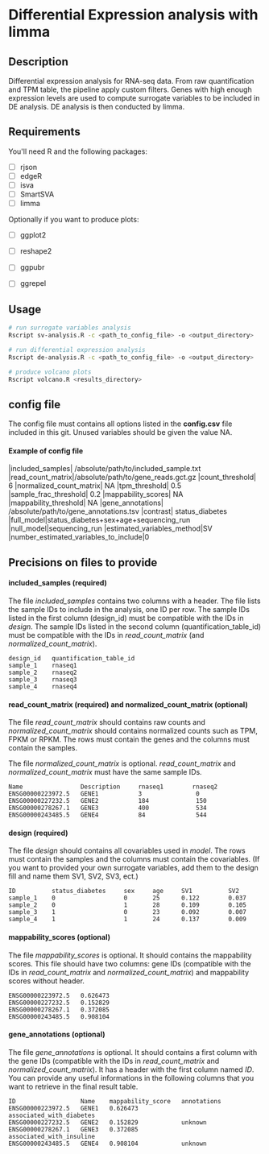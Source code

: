 # Differential Expression analysis with limma


## Description
Differential expression analysis for RNA-seq data. From raw quantification and TPM table, the pipeline apply custom filters. Genes with high enough expression levels are used to compute surrogate variables to be included in DE analysis. DE analysis is then conducted by limma. 


## Requirements
You'll need R and the following packages:
- [ ] rjson
- [ ] edgeR
- [ ] isva
- [ ] SmartSVA
- [ ] limma

Optionally if you want to produce plots:
- [ ] ggplot2
- [ ] reshape2
- [ ] ggpubr
- [ ] ggrepel


## Usage
```bash
# run surrogate variables analysis 
Rscript sv-analysis.R -c <path_to_config_file> -o <output_directory>

# run differential expression analysis 
Rscript de-analysis.R -c <path_to_config_file> -o <output_directory>

# produce volcano plots 
Rscript volcano.R <results_directory>
```



## config file

The config file must contains all options listed in the **config.csv** file included in this git. Unused variables should be given the value NA.   

#### Example of config file

 |included_samples|	/absolute/path/to/included_sample.txt
 |read_count_matrix|/absolute/path/to/gene_reads.gct.gz
 |count_threshold|	6
 |normalized_count_matrix|	NA
 |tpm_threshold|	0.5
 |sample_frac_threshold|	0.2
 |mappability_scores|	NA
 |mappability_threshold|	NA
 |gene_annotations|	/absolute/path/to/gene_annotations.tsv
 |contrast|	status_diabetes
 |full_model|status_diabetes+sex+age+sequencing_run
 |null_model|sequencing_run
 |estimated_variables_method|SV
 |number_estimated_variables_to_include|0

## Precisions on files to provide

#### included_samples (required)

The file *included_samples* contains two columns with a header. The file lists the sample IDs to include in the analysis, one ID per row. The sample IDs listed in the first column (design_id) must be compatible with the IDs in *design*. The sample IDs listed in the second column (quantification_table_id) must be compatible with the IDs in *read_count_matrix* (and *normalized_count_matrix*).

```
design_id   quantification_table_id
sample_1	rnaseq1
sample_2	rnaseq2
sample_3	rnaseq3
sample_4	rnaseq4
```

#### read_count_matrix (required) and normalized_count_matrix (optional)

The file *read_count_matrix* should contains raw counts and *normalized_count_matrix* should contains normalized counts such as TPM, FPKM or RPKM. 
The rows must contain the genes and the columns must contain the samples.

The file *normalized_count_matrix* is optional. *read_count_matrix* and *normalized_count_matrix* must have the same sample IDs.

```
Name                Description     rnaseq1        rnaseq2
ENSG00000223972.5   GENE1           3               0
ENSG00000227232.5   GENE2           184             150
ENSG00000278267.1   GENE3           400             534
ENSG00000243485.5   GENE4           84              544

```

#### design (required)

The file *design* should contains all covariables used in *model*. The rows must contain the samples and the columns must contain the covariables.
(If you want to provided your own surrogate variables, add them to the design fill and name them SV1, SV2, SV3, ect.)

```
ID          status_diabetes     sex     age     SV1          SV2
sample_1    0                   0       25      0.122        0.037      
sample_2    0                   1       28      0.109        0.105  
sample_3    1                   0       23      0.092        0.007  
sample_4    1                   1       24      0.137        0.009  

```

#### mappability_scores (optional)

The file *mappability_scores* is optional. 
It should contains the mappability scores. This file should have two columns: gene IDs (compatible with the IDs in *read_count_matrix* and *normalized_count_matrix*) and mappability scores without header.

```
ENSG00000223972.5	0.626473
ENSG00000227232.5	0.152829
ENSG00000278267.1	0.372085
ENSG00000243485.5	0.908104
```

#### gene_annotations (optional)

The file *gene_annotations* is optional. It should contains a first column with the gene IDs (compatible with the IDs in *read_count_matrix* and *normalized_count_matrix*). It has a header with the first column named *ID*. You can provide any useful informations in the following columns that you want to retrieve in the final result table.

```
ID                  Name    mappability_score   annotations
ENSG00000223972.5   GENE1   0.626473            associated_with_diabetes 
ENSG00000227232.5   GENE2   0.152829            unknown  
ENSG00000278267.1   GENE3   0.372085            associated_with_insuline 
ENSG00000243485.5   GENE4   0.908104            unknown     
```
